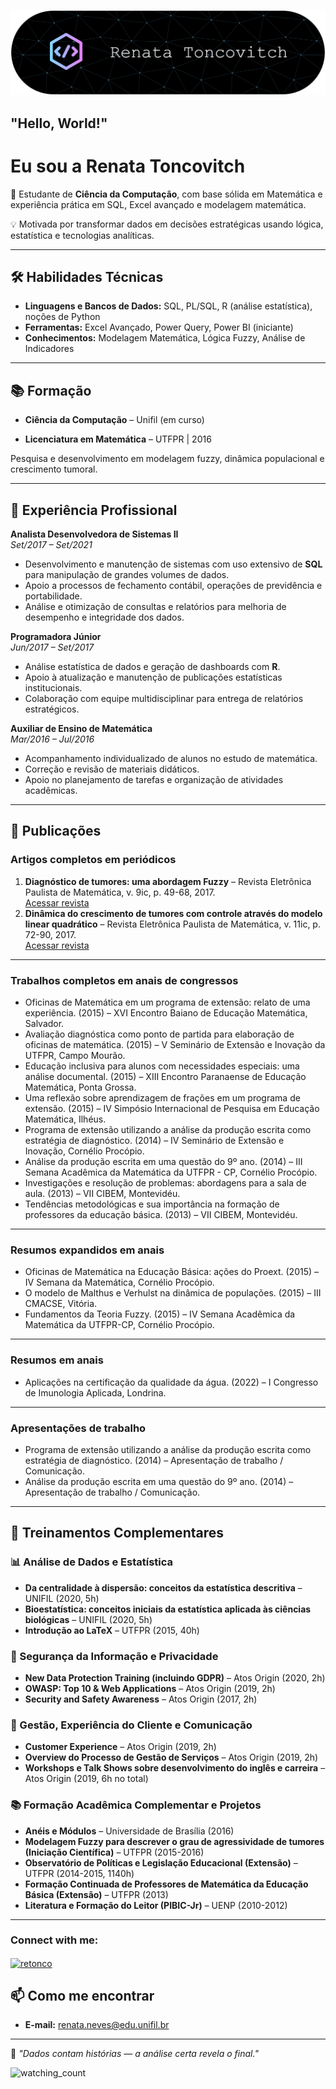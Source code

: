 ![Header](./github-header-banner-ok.png)


## "Hello, World!"

# Eu sou a Renata Toncovitch
🎯 Estudante de **Ciência da Computação**, com base sólida em Matemática e experiência prática em SQL, Excel avançado e modelagem matemática.  

💡 Motivada por transformar dados em decisões estratégicas usando lógica, estatística e tecnologias analíticas.

---
## 🛠️ Habilidades Técnicas
- **Linguagens e Bancos de Dados:** SQL, PL/SQL, R (análise estatística), noções de Python
- **Ferramentas:** Excel Avançado, Power Query, Power BI (iniciante)
- **Conhecimentos:** Modelagem Matemática, Lógica Fuzzy, Análise de Indicadores

---
## 📚 Formação
- **Ciência da Computação** – Unifil (em curso)
  
- **Licenciatura em Matemática** – UTFPR | 2016

Pesquisa e desenvolvimento em modelagem fuzzy, dinâmica populacional e crescimento tumoral.

---
## 💼 Experiência Profissional
**Analista Desenvolvedora de Sistemas II**  
*Set/2017 – Set/2021*  
- Desenvolvimento e manutenção de sistemas com uso extensivo de **SQL** para manipulação de grandes volumes de dados.  
- Apoio a processos de fechamento contábil, operações de previdência e portabilidade.  
- Análise e otimização de consultas e relatórios para melhoria de desempenho e integridade dos dados.
  
**Programadora Júnior**  
*Jun/2017 – Set/2017*  
- Análise estatística de dados e geração de dashboards com **R**.  
- Apoio à atualização e manutenção de publicações estatísticas institucionais.  
- Colaboração com equipe multidisciplinar para entrega de relatórios estratégicos.
  
**Auxiliar de Ensino de Matemática**  
*Mar/2016 – Jul/2016*  
- Acompanhamento individualizado de alunos no estudo de matemática.  
- Correção e revisão de materiais didáticos.  
- Apoio no planejamento de tarefas e organização de atividades acadêmicas.
  
---
## 📄 Publicações
### Artigos completos em periódicos
1. **Diagnóstico de tumores: uma abordagem Fuzzy** – Revista Eletrônica Paulista de Matemática, v. 9ic, p. 49-68, 2017.  
   [Acessar revista](https://www.fc.unesp.br/Home/Departamentos/Matematica/revistacqd2228/v09a03ic-diagnostico-de-tumores-uma-abordagem-fuzzy.pdf)
2. **Dinâmica do crescimento de tumores com controle através do modelo linear quadrático** – Revista Eletrônica Paulista de Matemática, v. 11ic, p. 72-90, 2017.  
   [Acessar revista](https://www.fc.unesp.br/Home/Departamentos/Matematica/revistacqd2228/v11a06ic-dinamica-do-crescimento-de-tumores.pdf)
   
---
### Trabalhos completos em anais de congressos
- Oficinas de Matemática em um programa de extensão: relato de uma experiência. (2015) – XVI Encontro Baiano de Educação Matemática, Salvador.  
- Avaliação diagnóstica como ponto de partida para elaboração de oficinas de matemática. (2015) – V Seminário de Extensão e Inovação da UTFPR, Campo Mourão.  
- Educação inclusiva para alunos com necessidades especiais: uma análise documental. (2015) – XIII Encontro Paranaense de Educação Matemática, Ponta Grossa.  
- Uma reflexão sobre aprendizagem de frações em um programa de extensão. (2015) – IV Simpósio Internacional de Pesquisa em Educação Matemática, Ilhéus.  
- Programa de extensão utilizando a análise da produção escrita como estratégia de diagnóstico. (2014) – IV Seminário de Extensão e Inovação, Cornélio Procópio.  
- Análise da produção escrita em uma questão do 9º ano. (2014) – III Semana Acadêmica da Matemática da UTFPR - CP, Cornélio Procópio.  
- Investigações e resolução de problemas: abordagens para a sala de aula. (2013) – VII CIBEM, Montevidéu.  
- Tendências metodológicas e sua importância na formação de professores da educação básica. (2013) – VII CIBEM, Montevidéu.
---
### Resumos expandidos em anais  
- Oficinas de Matemática na Educação Básica: ações do Proext. (2015) – IV Semana da Matemática, Cornélio Procópio.  
- O modelo de Malthus e Verhulst na dinâmica de populações. (2015) – III CMACSE, Vitória.  
- Fundamentos da Teoria Fuzzy. (2015) – IV Semana Acadêmica da Matemática da UTFPR-CP, Cornélio Procópio.
---
### Resumos em anais
- Aplicações na certificação da qualidade da água. (2022) – I Congresso de Imunologia Aplicada, Londrina.
---
### Apresentações de trabalho
- Programa de extensão utilizando a análise da produção escrita como estratégia de diagnóstico. (2014) – Apresentação de trabalho / Comunicação.  
- Análise da produção escrita em uma questão do 9º ano. (2014) – Apresentação de trabalho / Comunicação.
---
## 📑 Treinamentos Complementares
### 📊 Análise de Dados e Estatística
- **Da centralidade à dispersão: conceitos da estatística descritiva** – UNIFIL (2020, 5h)  
- **Bioestatística: conceitos iniciais da estatística aplicada às ciências biológicas** – UNIFIL (2020, 5h)  
- **Introdução ao LaTeX** – UTFPR (2015, 40h)  
### 🔐 Segurança da Informação e Privacidade
- **New Data Protection Training (incluindo GDPR)** – Atos Origin (2020, 2h)  
- **OWASP: Top 10 & Web Applications** – Atos Origin (2019, 2h)  
- **Security and Safety Awareness** – Atos Origin (2017, 2h)  
### 💼 Gestão, Experiência do Cliente e Comunicação
- **Customer Experience** – Atos Origin (2019, 2h)  
- **Overview do Processo de Gestão de Serviços** – Atos Origin (2019, 2h)  
- **Workshops e Talk Shows sobre desenvolvimento do inglês e carreira** – Atos Origin (2019, 6h no total)  
### 📚 Formação Acadêmica Complementar e Projetos
- **Anéis e Módulos** – Universidade de Brasília (2016)  
- **Modelagem Fuzzy para descrever o grau de agressividade de tumores (Iniciação Científica)** – UTFPR (2015-2016)  
- **Observatório de Políticas e Legislação Educacional (Extensão)** – UTFPR (2014-2015, 1140h)  
- **Formação Continuada de Professores de Matemática da Educação Básica (Extensão)** – UTFPR (2013)  
- **Literatura e Formação do Leitor (PIBIC-Jr)** – UENP (2010-2012)
---
<h3 align="left">Connect with me:</h3>
<p align="left">
<a href="https://www.linkedin.com/in/renata-toncovitch/" target="blank"><img align="center" src="https://raw.githubusercontent.com/rahuldkjain/github-profile-readme-generator/master/src/images/icons/Social/linked-in-alt.svg" alt="retonco" height="30" width="40" /></a>
</p>

## 📫 Como me encontrar
- **E-mail:** renata.neves@edu.unifil.br
---
💬 *"Dados contam histórias — a análise certa revela o final."*

<img src="https://komarev.com/ghpvc/?username=retonco&color=brightgreen" alt="watching_count" />

